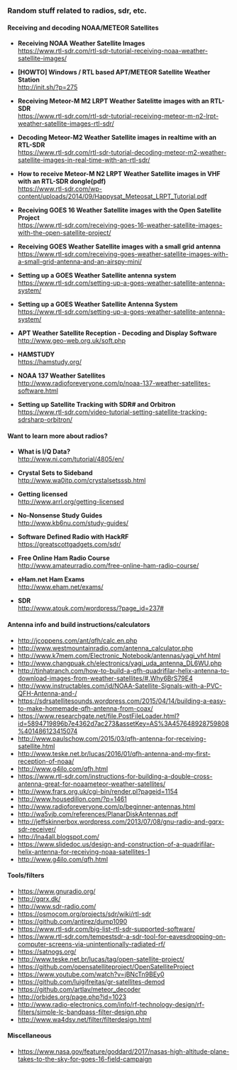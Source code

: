 ### Random stuff related to radios, sdr, etc.


#### Receiving and decoding NOAA/METEOR Satellites

- **Receiving NOAA Weather Satellite Images**  
  https://www.rtl-sdr.com/rtl-sdr-tutorial-receiving-noaa-weather-satellite-images/

- **[HOWTO] Windows / RTL based APT/METEOR Satellite Weather Station**  
  http://init.sh/?p=275

- **Receiving Meteor-M M2 LRPT Weather Satelitte images with an RTL-SDR**  
  https://www.rtl-sdr.com/rtl-sdr-tutorial-receiving-meteor-m-n2-lrpt-weather-satellite-images-rtl-sdr/

- **Decoding Meteor-M2 Weather Satellite images in realtime with an RTL-SDR**  
  https://www.rtl-sdr.com/rtl-sdr-tutorial-decoding-meteor-m2-weather-satellite-images-in-real-time-with-an-rtl-sdr/

- **How to receive Meteor-M N2 LRPT Weather Satellite images in VHF with an RTL-SDR dongle(pdf)**  
  https://www.rtl-sdr.com/wp-content/uploads/2014/09/Happysat_Meteosat_LRPT_Tutorial.pdf

- **Receiving GOES 16 Weather Satellite images with the Open Satellite Project**  
  https://www.rtl-sdr.com/receiving-goes-16-weather-satellite-images-with-the-open-satellite-project/

- **Receiving GOES Weather Satellite images with a small grid antenna**  
  https://www.rtl-sdr.com/receiving-goes-weather-satellite-images-with-a-small-grid-antenna-and-an-airspy-mini/

- **Setting up a GOES Weather Satellite antenna system**  
  https://www.rtl-sdr.com/setting-up-a-goes-weather-satellite-antenna-system/

- **Setting up a GOES Weather Satellite Antenna System**  
  https://www.rtl-sdr.com/setting-up-a-goes-weather-satellite-antenna-system/

- **APT Weather Satellite Reception - Decoding and Display Software**  
  http://www.geo-web.org.uk/soft.php

- **HAMSTUDY**  
  https://hamstudy.org/

- **NOAA 137 Weather Satellites**  
  http://www.radioforeveryone.com/p/noaa-137-weather-satellites-software.html

- **Setting up Satellite Tracking with SDR# and Orbitron**  
  https://www.rtl-sdr.com/video-tutorial-setting-satellite-tracking-sdrsharp-orbitron/

#### Want to learn more about radios?

- **What is I/Q Data?**  
  http://www.ni.com/tutorial/4805/en/

- **Crystal Sets to Sideband**  
  http://www.wa0itp.com/crystalsetsssb.html

- **Getting licensed**  
  http://www.arrl.org/getting-licensed

- **No-Nonsense Study Guides**  
  http://www.kb6nu.com/study-guides/

- **Software Defined Radio with HackRF**  
  https://greatscottgadgets.com/sdr/

- **Free Online Ham Radio Course**  
  http://www.amateurradio.com/free-online-ham-radio-course/

- **eHam.net Ham Exams**  
  http://www.eham.net/exams/

- **SDR**  
  http://www.atouk.com/wordpress/?page_id=237#


#### Antenna info and build instructions/calculators

- http://jcoppens.com/ant/qfh/calc.en.php
- http://www.westmountainradio.com/antenna_calculator.php
- http://www.k7mem.com/Electronic_Notebook/antennas/yagi_vhf.html
- http://www.changpuak.ch/electronics/yagi_uda_antenna_DL6WU.php
- http://tinhatranch.com/how-to-build-a-qfh-quadrifilar-helix-antenna-to-download-images-from-weather-satellites/#.Why6BrS79E4
- http://www.instructables.com/id/NOAA-Satellite-Signals-with-a-PVC-QFH-Antenna-and-/
- https://sdrsatellitesounds.wordpress.com/2015/04/14/building-a-easy-to-make-homemade-qfh-antenna-from-coax/
- https://www.researchgate.net/file.PostFileLoader.html?id=5894719896b7e4362d7ac273&assetKey=AS%3A457648928759808%401486123415074
- http://www.paulschow.com/2015/03/qfh-antenna-for-receiving-satellite.html
- http://www.teske.net.br/lucas/2016/01/qfh-antenna-and-my-first-reception-of-noaa/
- http://www.g4ilo.com/qfh.html
- https://www.rtl-sdr.com/instructions-for-building-a-double-cross-antenna-great-for-noaameteor-weather-satellites/
- http://www.frars.org.uk/cgi-bin/render.pl?pageid=1154
- http://www.housedillon.com/?p=1461
- http://www.radioforeveryone.com/p/beginner-antennas.html
- http://wa5vjb.com/references/PlanarDiskAntennas.pdf
- http://jeffskinnerbox.wordpress.com/2013/07/08/gnu-radio-and-gqrx-sdr-receiver/
- http://lna4all.blogspot.com/
- https://www.slidedoc.us/design-and-construction-of-a-quadrifilar-helix-antenna-for-receiving-noaa-satellites-1
- http://www.g4ilo.com/qfh.html

#### Tools/filters

- https://www.gnuradio.org/
- http://gqrx.dk/
- http://www.sdr-radio.com/
- https://osmocom.org/projects/sdr/wiki/rtl-sdr
- https://github.com/antirez/dump1090
- https://www.rtl-sdr.com/big-list-rtl-sdr-supported-software/
- https://www.rtl-sdr.com/tempestsdr-a-sdr-tool-for-eavesdropping-on-computer-screens-via-unintentionally-radiated-rf/
- https://satnogs.org/
- http://www.teske.net.br/lucas/tag/open-satellite-project/
- https://github.com/opensatelliteproject/OpenSatelliteProject
- https://www.youtube.com/watch?v=jBNcTn9BEy0
- https://github.com/luigifreitas/gr-satellites-demod
- https://github.com/artlav/meteor_decoder
- http://orbides.org/page.php?id=1023
- http://www.radio-electronics.com/info/rf-technology-design/rf-filters/simple-lc-bandpass-filter-design.php
- http://www.wa4dsy.net/filter/filterdesign.html


#### Miscellaneous

- https://www.nasa.gov/feature/goddard/2017/nasas-high-altitude-plane-takes-to-the-sky-for-goes-16-field-campaign
